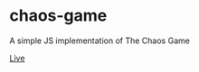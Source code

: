 # chaos-game
A simple JS implementation of The Chaos Game

[Live](https://lgodziejewski.github.io/chaos-game/)
